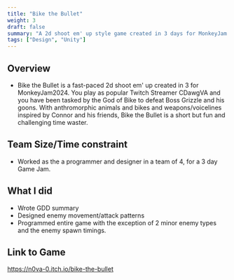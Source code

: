 ```yaml
---
title: "Bike the Bullet"
weight: 3
draft: false
summary: "A 2d shoot em' up style game created in 3 days for MonkeyJam 2024"
tags: ["Design", "Unity"]
---
```


## Overview
- Bike the Bullet is a fast-paced 2d shoot em' up created in 3 for MonkeyJam2024. You play as popular Twitch Streamer CDawgVA and you have been tasked by the God of Bike to defeat Boss Grizzle and his goons. With anthromorphic animals and bikes and weapons/voicelines inspired by Connor and his friends, Bike the Bullet is a short but fun and challenging time waster.

## Team Size/Time constraint
- Worked as the a programmer and designer in a team of 4, for a 3 day Game Jam.

## What I did
- Wrote GDD summary
- Designed enemy movement/attack patterns
- Programmed entire game with the exception of 2 minor enemy types and the enemy spawn timings.

## Link to Game

https://n0va-0.itch.io/bike-the-bullet
